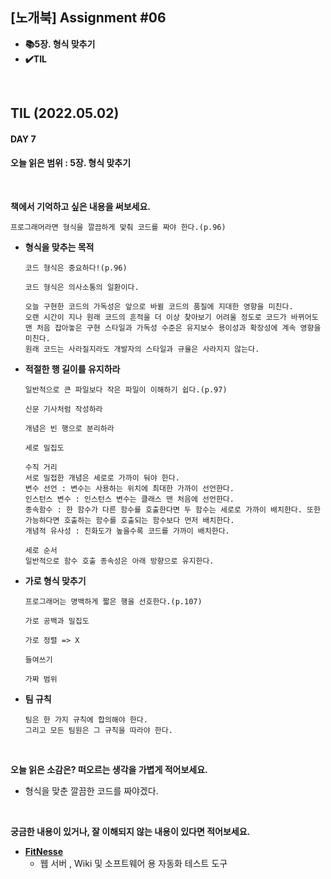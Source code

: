 ## [노개북] Assignment #06

- **📚5장. 형식 맞추기**
- **✔️TIL**

<br>

## TIL (2022.05.02)
#### DAY 7
#### 오늘 읽은 범위 : 5장. 형식 맞추기

<br>


**책에서 기억하고 싶은 내용을 써보세요.**

```
프로그래머라면 형식을 깔끔하게 맞춰 코드를 짜야 한다.(p.96)
```

- **형식을 맞추는 목적**
  ```
  코드 형식은 중요하다!(p.96)
  
  코드 형식은 의사소통의 일환이다.
  
  오늘 구현한 코드의 가독성은 앞으로 바뀔 코드의 품질에 지대한 영향을 미친다.
  오랜 시간이 지나 원래 코드의 흔적을 더 이상 찾아보기 어려울 정도로 코드가 바뀌어도 맨 처음 잡아놓은 구현 스타일과 가독성 수준은 유지보수 용이성과 확장성에 계속 영향을 미친다. 
  원래 코드는 사라질지라도 개발자의 스타일과 규율은 사라지지 않는다.
  ```
  
- **적절한 행 길이를 유지하라**
  ```
  일반적으로 큰 파일보다 작은 파일이 이해하기 쉽다.(p.97)
  
  신문 기사처럼 작성하라
  
  개념은 빈 행으로 분리하라
  
  세로 밀집도
  
  수직 거리
  서로 밀접한 개념은 세로로 가까이 둬야 한다.
  변수 선언 : 변수는 사용하는 위치에 최대한 가까이 선언한다.
  인스턴스 변수 : 인스턴스 변수는 클래스 맨 처음에 선언한다.
  종속함수 : 한 함수가 다른 함수를 호출한다면 두 함수는 세로로 가까이 배치한다. 또한 가능하다면 호출하는 함수를 호출되는 함수보다 먼저 배치한다.
  개념적 유사성 : 친화도가 높을수록 코드를 가까이 배치한다.
  
  세로 순서
  일반적으로 함수 호출 종속성은 아래 방향으로 유지한다.
  ```
  
- **가로 형식 맞추기**
  ```
  프로그래머는 명백하게 짧은 행을 선호한다.(p.107)
  
  가로 공백과 밀집도
  
  가로 정렬 => X
  
  들여쓰기
  
  가짜 범위
  ```
  
- **팀 규칙**
  ```
  팀은 한 가지 규칙에 합의해야 한다. 
  그리고 모든 팀원은 그 규칙을 따라야 한다. 
  ```

<br>

**오늘 읽은 소감은? 떠오르는 생각을 가볍게 적어보세요.**
- 형식을 맞춘 깔끔한 코드를 짜야겠다.

<br>

**궁금한 내용이 있거나, 잘 이해되지 않는 내용이 있다면 적어보세요.**
- [**FitNesse**](https://en.wikipedia.org/wiki/FitNesse)
  -  웹 서버 , Wiki 및 소프트웨어 용 자동화 테스트 도구

